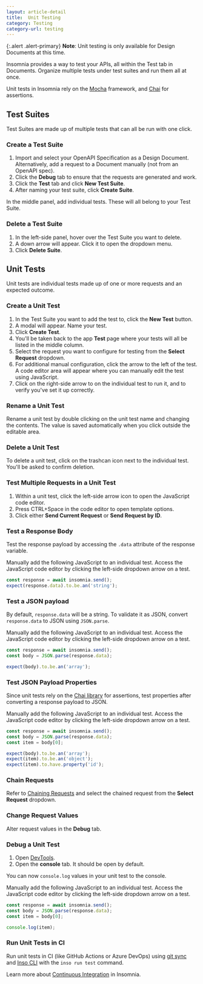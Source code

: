 ```yaml
---
layout: article-detail
title:  Unit Testing
category: Testing
category-url: testing
---
```


{:.alert .alert-primary}
**Note**: Unit testing is only available for Design Documents at this time.

Insomnia provides a way to test your APIs, all within the Test tab in Documents. Organize multiple tests under test suites and run them all at once.

Unit tests in Insomnia rely on the [Mocha](https://mochajs.org/) framework, and [Chai](https://www.chaijs.com/api/bdd/) for assertions.

## Test Suites

Test Suites are made up of multiple tests that can all be run with one click.

### Create a Test Suite

1. Import and select your OpenAPI Specification as a Design Document. Alternatively, add a request to a Document manually (not from an OpenAPI spec).
1. Click the **Debug** tab to ensure that the requests are generated and work.
1. Click the **Test** tab and click **New Test Suite**.
1. After naming your test suite, click **Create Suite**.

In the middle panel, add individual tests. These will all belong to your Test Suite.

### Delete a Test Suite

1. In the left-side panel, hover over the Test Suite you want to delete.
1. A down arrow will appear. Click it to open the dropdown menu.
1. Click **Delete Suite**.

## Unit Tests

Unit tests are individual tests made up of one or more requests and an expected outcome.

### Create a Unit Test

1. In the Test Suite you want to add the test to, click the **New Test** button.
1. A modal will appear. Name your test.
1. Click **Create Test**.
1. You'll be taken back to the app **Test** page where your tests will all be listed in the middle column.
1. Select the request you want to configure for testing from the **Select Request** dropdown.
1. For additional manual configuration, click the arrow to the left of the test. A code editor area will appear where you can manually edit the test using JavaScript.
1. Click on the right-side arrow to on the individual test to run it, and to verify you've set it up correctly.

### Rename a Unit Test

Rename a unit test by double clicking on the unit test name and changing the contents. The value is saved automatically when you click outside the editable area.

### Delete a Unit Test

To delete a unit test, click on the trashcan icon next to the individual test. You'll be asked to confirm deletion.

### Test Multiple Requests in a Unit Test

1. Within a unit test, click the left-side arrow icon to open the JavaScript code editor.
2. Press CTRL+Space in the code editor to open template options.
3. Click either **Send Current Request** or **Send Request by ID**.

### Test a Response Body

Test the response payload by accessing the `.data` attribute of the response variable.

Manually add the following JavaScript to an individual test. Access the JavaScript code editor by clicking the left-side dropdown arrow on a test.

```ts
const response = await insomnia.send();
expect(response.data).to.be.an('string');
```

### Test a JSON payload

By default, `response.data` will be a string. To validate it as JSON, convert `response.data` to JSON using `JSON.parse`.

Manually add the following JavaScript to an individual test. Access the JavaScript code editor by clicking the left-side dropdown arrow on a test.

```ts
const response = await insomnia.send();
const body = JSON.parse(response.data);

expect(body).to.be.an('array');
```

### Test JSON Payload Properties

Since unit tests rely on the [Chai library](https://www.chaijs.com/api/bdd/) for assertions, test properties after converting a response payload to JSON.

Manually add the following JavaScript to an individual test. Access the JavaScript code editor by clicking the left-side dropdown arrow on a test.

```ts
const response = await insomnia.send();
const body = JSON.parse(response.data);
const item = body[0];

expect(body).to.be.an('array');
expect(item).to.be.an('object');
expect(item).to.have.property('id');
```

### Chain Requests

Refer to [Chaining Requests](/insomnia/chaining-requests) and select the chained request from the **Select Request** dropdown.

### Change Request Values

Alter request values in the **Debug** tab.

### Debug a Unit Test

1. Open [DevTools](/insomnia/introduction-to-plugins#debug-in-the-insomnia-app).
1. Open the **console** tab. It should be open by default.

You can now `console.log` values in your unit test to the console.

Manually add the following JavaScript to an individual test. Access the JavaScript code editor by clicking the left-side dropdown arrow on a test.

```ts
const response = await insomnia.send();
const body = JSON.parse(response.data);
const item = body[0];

console.log(item);
```

### Run Unit Tests in CI

Run unit tests in CI (like GitHub Actions or Azure DevOps) using [git sync](/insomnia/git-sync) and [Inso CLI](/inso-cli/cli-command-reference/inso-run-test) with the `inso run test` command.

Learn more about [Continuous Integration](/inso-cli/continuous-integration/) in Insomnia.
